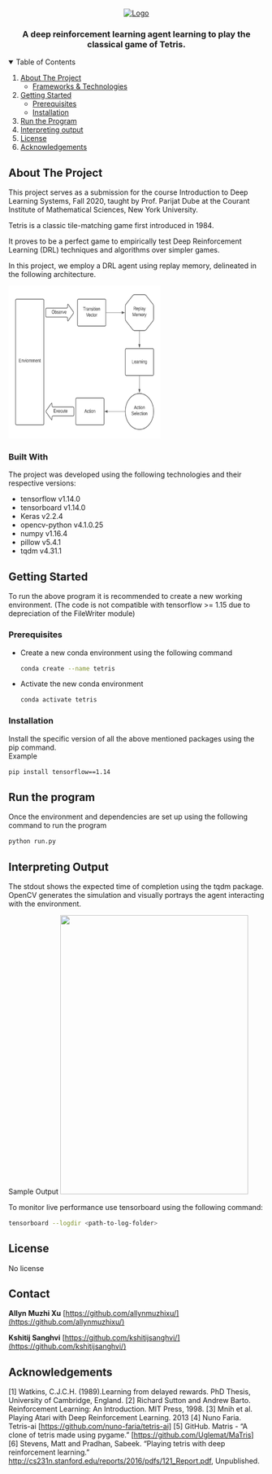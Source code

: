 




<!-- PROJECT LOGO -->
<br />
<p align="center">
  <a href="https://github.com/othneildrew/Best-README-Template">
    <img src="https://cdn.mos.cms.futurecdn.net/FJY29u96GopjnjRhWi2N6i-1024-80.jpg.webp" alt="Logo" width="300" height="300">
  </a>

  <h3 align="center">A deep reinforcement learning agent learning to play the classical game of Tetris.</h3>
  </p>
</p>



<!-- TABLE OF CONTENTS -->
<details open="open">
  <summary>Table of Contents</summary>
  <ol>
    <li>
      <a href="#about-the-project">About The Project</a>
      <ul>
        <li><a href="#built-with">Frameworks & Technologies</a></li>
      </ul>
    </li>
    <li>
      <a href="#getting-started">Getting Started</a>
      <ul>
        <li><a href="#prerequisites">Prerequisites</a></li>
        <li><a href="#installation">Installation</a></li>
      </ul>
    </li>
    <li><a href="#usage">Run the Program</a></li>
    <li><a href="#Interpreting Output">Interpreting output</a></li>
    <li><a href="#license">License</a></li>
    <li><a href="#acknowledgements">Acknowledgements</a></li>
  </ol>
</details>



<!-- ABOUT THE PROJECT -->
## About The Project



This project serves as a submission for the course Introduction to Deep Learning Systems, Fall 2020, taught by Prof. Parijat Dube at the Courant Institute of Mathematical Sciences, New York University.

Tetris is a classic tile-matching game first introduced in 1984.

It proves to be a perfect game to empirically test Deep Reinforcement Learning (DRL) techniques and algorithms over simpler games.

In this project, we employ a DRL agent using replay memory, delineated in the following architecture. 

   <img src="outputs/arch.png" alt="Logo" width="300" height="300">
  </a>


### Built With

The project was developed using the following technologies and their respective versions:
* tensorflow v1.14.0
* tensorboard v1.14.0
* Keras v2.2.4
* opencv-python v4.1.0.25
* numpy v1.16.4
* pillow v5.4.1
* tqdm v4.31.1


<!-- GETTING STARTED -->
## Getting Started

To run the above program it is recommended to create a new working environment. (The code is not compatible with tensorflow >= 1.15 due to depreciation of the FileWriter module)

### Prerequisites

* Create a new conda environment using the following command
  ```sh
  conda create --name tetris
  ```
* Activate the new conda environment
  ```sh
  conda activate tetris
  ```
  

### Installation

 Install the specific version of all the above mentioned packages using the pip command.   
 Example      
 ```sh
 pip install tensorflow==1.14
  ```
  




<!-- USAGE EXAMPLES -->
## Run the program

Once the environment and dependencies are set up using the following command to run the program
 ```sh
 python run.py
  ```
  




<!-- ROADMAP -->
## Interpreting Output


The stdout shows the expected time of completion using the tqdm package.
OpenCV generates the simulation and visually portrays the agent interacting with the environment.

Sample Output
<img src="outputs/tetris_out.gif" width="370" height="548">

To monitor live performance use tensorboard using the following command:
  ```sh
  tensorboard --logdir <path-to-log-folder>
  ```

<!-- LICENSE -->
## License
No license
<!-- CONTACT -->
## Contact
**Allyn Muzhi Xu** [https://github.com/allynmuzhixu/](https://github.com/allynmuzhixu/)

**Kshitij Sanghvi** [https://github.com/kshitijsanghvi/](https://github.com/kshitijsanghvi/)



<!-- ACKNOWLEDGEMENTS -->
## Acknowledgements
[1] Watkins, C.J.C.H. (1989).Learning from delayed rewards. PhD Thesis, University of Cambridge, England.
[2] Richard Sutton and Andrew Barto. Reinforcement Learning: An Introduction. MIT Press, 1998.
[3] Mnih et al. Playing Atari with Deep Reinforcement Learning. 2013
[4] Nuno Faria. Tetris-ai [https://github.com/nuno-faria/tetris-ai]
[5] GitHub. Matris - “A clone of tetris made using pygame.” [https://github.com/Uglemat/MaTris]
[6] Stevens, Matt and Pradhan, Sabeek. “Playing tetris with deep reinforcement learning.”
http://cs231n.stanford.edu/reports/2016/pdfs/121_Report.pdf, Unpublished.





<!-- MARKDOWN LINKS & IMAGES -->
<!-- https://www.markdownguide.org/basic-syntax/#reference-style-links -->
[contributors-shield]: https://img.shields.io/github/contributors/othneildrew/Best-README-Template.svg?style=for-the-badge
[contributors-url]: https://github.com/othneildrew/Best-README-Template/graphs/contributors
[forks-shield]: https://img.shields.io/github/forks/othneildrew/Best-README-Template.svg?style=for-the-badge
[forks-url]: https://github.com/othneildrew/Best-README-Template/network/members
[stars-shield]: https://img.shields.io/github/stars/othneildrew/Best-README-Template.svg?style=for-the-badge
[stars-url]: https://github.com/othneildrew/Best-README-Template/stargazers
[issues-shield]: https://img.shields.io/github/issues/othneildrew/Best-README-Template.svg?style=for-the-badge
[issues-url]: https://github.com/othneildrew/Best-README-Template/issues
[license-shield]: https://img.shields.io/github/license/othneildrew/Best-README-Template.svg?style=for-the-badge
[license-url]: https://github.com/othneildrew/Best-README-Template/blob/master/LICENSE.txt
[linkedin-shield]: https://img.shields.io/badge/-LinkedIn-black.svg?style=for-the-badge&logo=linkedin&colorB=555
[linkedin-url]: https://linkedin.com/in/othneildrew
[product-screenshot]: images/screenshot.png
